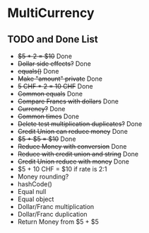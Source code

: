 # MultiCurrency

## TODO and Done List

* ~~$5 * 2 = $10~~ Done
* ~~Dollar side effects?~~ Done
* ~~equals()~~ Done
* ~~Make "amount" private~~ Done
* ~~5 CHF * 2 = 10 CHF~~ Done
* ~~Common equals~~ Done
* ~~Compare Francs with dollars~~ Done
* ~~Currency?~~ Done
* ~~Common times~~ Done
* ~~Delete test multiplication duplicates?~~ Done
* ~~Credit Union can reduce money~~ Done
* ~~$5 + $5 = $10~~ Done
* ~~Reduce Money with conversion~~ Done
* ~~Reduce with credit union and string~~ Done
* ~~Credit Union reduce with money~~ Done
* $5 + 10 CHF = $10 if rate is 2:1
* Money rounding?
* hashCode()
* Equal null
* Equal object
* Dollar/Franc multiplication
* Dollar/Franc duplication
* Return Money from $5 + $5


